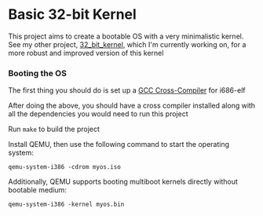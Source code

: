 # Basic 32-bit Kernel

This project aims to create a bootable OS with a very minimalistic kernel. See my other project, [32_bit_kernel](https://github.com/jammel-yeboah/32_bit_kernel), which I'm currently working on, for a more robust and improved version of this kernel

### Booting the OS
The first thing you should do is set up a [GCC Cross-Compiler](https://wiki.osdev.org/GCC_Cross-Compiler) for i686-elf

After doing the above, you should have a cross compiler installed along with all the dependencies you would need to run this project

Run `make` to build the project

Install QEMU, then use the following command to start the operating system:

`qemu-system-i386 -cdrom myos.iso`

Additionally, QEMU supports booting multiboot kernels directly without bootable medium:

`qemu-system-i386 -kernel myos.bin`
